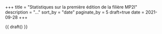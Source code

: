 +++
title = "Statistiques sur la première édition de la filière MP2I"
description = "..."
sort_by = "date"
paginate_by = 5
draft=true
date = 2021-09-28
+++

{{ draft() }}
